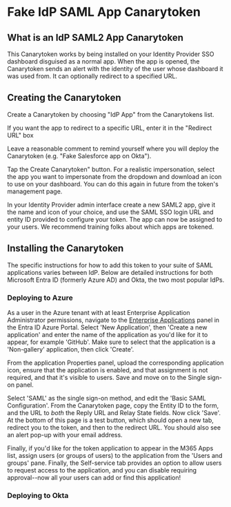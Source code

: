 # Fake IdP SAML App Canarytoken

## What is an IdP SAML2 App Canarytoken

This Canarytoken works by being installed on your Identity Provider SSO dashboard disguised as a normal app. When the app is opened, the Canarytoken sends an alert with the identity of the user whose dashboard it was used from. It can optionally redirect to a specified URL.

## Creating the Canarytoken

Create a Canarytoken by choosing "IdP App" from the Canarytokens list.

If you want the app to redirect to a specific URL, enter it in the "Redirect URL" box

Leave a reasonable comment to remind yourself where you will deploy the Canarytoken (e.g. "Fake Salesforce app on Okta").

Tap the Create Canarytoken" button. For a realistic impersonation, select the app you want to impersonate from the dropdown and download an icon to use on your dashboard. You can do this again in future from the token's management page.

In your Identity Provider admin interface create a new SAML2 app, give it the name and icon of your choice, and use the SAML SSO login URL and entity ID provided to configure your token. The app can now be assigned to your users. We recommend training folks about which apps are tokened.

## Installing the Canarytoken

The specific instructions for how to add this token to your suite of SAML applications varies between IdP. Below are detailed instructions for both Microsoft Entra ID (formerly Azure AD) and Okta, the two most popular IdPs.

### Deploying to Azure

As a user in the Azure tenant with at least Enterprise Application Administrator permissions, navigate to the [Enterprise Applications](https://portal.azure.com/#view/Microsoft_AAD_IAM/StartboardApplicationsMenuBlade/~/AppAppsPreview/menuId~/null) panel in the Entra ID Azure Portal. 
Select 'New Application', then 'Create a new application' and enter the name of the application as you'd like for it to appear, for example 'GitHub'. Make sure to select that the application is a 'Non-gallery' application, then click 'Create'.

From the application Properties panel, upload the corresponding application icon, ensure that the application is enabled, and that assignment is not required, and that it's visible to users. Save and move on to the Single sign-on panel.

Select 'SAML' as the single sign-on method, and edit the 'Basic SAML Configuration'. From the Canarytoken page, copy the Entity ID to the form, and the URL to *both* the Reply URL and Relay State fields. Now click 'Save'. At the bottom of this page is a test button, which should open a new tab, redirect you to the token, and then to the redirect URL. You should also see an alert pop-up with your email address.

Finally, if you'd like for the token application to appear in the M365 Apps list, assign users (or groups of users) to the application from the 'Users and groups' pane. Finally, the Self-service tab provides an option to allow users to request access to the application, and you can disable requiring approval--now all your users can add or find this application!

### Deploying to Okta
